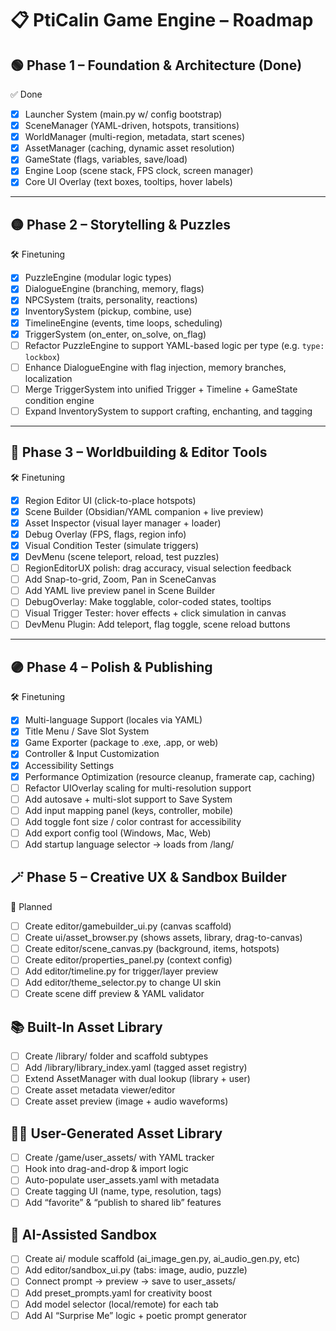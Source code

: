 # 📋 PtiCalin Game Engine – Roadmap

## 🟢 Phase 1 – Foundation & Architecture (Done)

✅ Done

- [x] Launcher System (main.py w/ config bootstrap)
- [x] SceneManager (YAML-driven, hotspots, transitions)
- [x] WorldManager (multi-region, metadata, start scenes)
- [x] AssetManager (caching, dynamic asset resolution)
- [x] GameState (flags, variables, save/load)
- [x] Engine Loop (scene stack, FPS clock, screen manager)
- [x] Core UI Overlay (text boxes, tooltips, hover labels)

---

## 🟡 Phase 2 – Storytelling & Puzzles

🛠️ Finetuning

- [x] PuzzleEngine (modular logic types)
- [x] DialogueEngine (branching, memory, flags)
- [x] NPCSystem (traits, personality, reactions)
- [x] InventorySystem (pickup, combine, use)
- [x] TimelineEngine (events, time loops, scheduling)
- [x] TriggerSystem (on_enter, on_solve, on_flag)
- [ ] Refactor PuzzleEngine to support YAML-based logic per type (e.g. `type: lockbox`)
- [ ] Enhance DialogueEngine with flag injection, memory branches, localization
- [ ] Merge TriggerSystem into unified Trigger + Timeline + GameState condition engine
- [ ] Expand InventorySystem to support crafting, enchanting, and tagging

---

## 🔵 Phase 3 – Worldbuilding & Editor Tools

🛠️ Finetuning

- [x] Region Editor UI (click-to-place hotspots)
- [x] Scene Builder (Obsidian/YAML companion + live preview)
- [x] Asset Inspector (visual layer manager + loader)
- [x] Debug Overlay (FPS, flags, region info)
- [x] Visual Condition Tester (simulate triggers)
- [x] DevMenu (scene teleport, reload, test puzzles)
- [ ] RegionEditorUX polish: drag accuracy, visual selection feedback
- [ ] Add Snap-to-grid, Zoom, Pan in SceneCanvas
- [ ] Add YAML live preview panel in Scene Builder
- [ ] DebugOverlay: Make togglable, color-coded states, tooltips
- [ ] Visual Trigger Tester: hover effects + click simulation in canvas
- [ ] DevMenu Plugin: Add teleport, flag toggle, scene reload buttons

---

## 🟣 Phase 4 – Polish & Publishing

🛠️ Finetuning

- [x] Multi-language Support (locales via YAML)
- [x] Title Menu / Save Slot System
- [x] Game Exporter (package to .exe, .app, or web)
- [x] Controller & Input Customization
- [x] Accessibility Settings
- [x] Performance Optimization (resource cleanup, framerate cap, caching)
- [ ] Refactor UIOverlay scaling for multi-resolution support
- [ ] Add autosave + multi-slot support to Save System
- [ ] Add input mapping panel (keys, controller, mobile)
- [ ] Add toggle font size / color contrast for accessibility
- [ ] Add export config tool (Windows, Mac, Web)
- [ ] Add startup language selector → loads from /lang/

## 🪄 Phase 5 – Creative UX & Sandbox Builder

🚧 Planned

- [ ] Create editor/gamebuilder_ui.py (canvas scaffold)
- [ ] Create ui/asset_browser.py (shows assets, library, drag-to-canvas)
- [ ] Create editor/scene_canvas.py (background, items, hotspots)
- [ ] Create editor/properties_panel.py (context config)
- [ ] Add editor/timeline.py for trigger/layer preview
- [ ] Add editor/theme_selector.py to change UI skin
- [ ] Create scene diff preview & YAML validator

## 📚 Built-In Asset Library

- [ ] Create /library/ folder and scaffold subtypes
- [ ] Add /library/library_index.yaml (tagged asset registry)
- [ ] Extend AssetManager with dual lookup (library + user)
- [ ] Create asset metadata viewer/editor
- [ ] Create asset preview (image + audio waveforms)

## 🧑‍🎨 User-Generated Asset Library

- [ ] Create /game/user_assets/ with YAML tracker
- [ ] Hook into drag-and-drop & import logic
- [ ] Auto-populate user_assets.yaml with metadata
- [ ] Create tagging UI (name, type, resolution, tags)
- [ ] Add “favorite” & “publish to shared lib” features

## 🌌 AI-Assisted Sandbox

- [ ] Create ai/ module scaffold (ai_image_gen.py, ai_audio_gen.py, etc)
- [ ] Add editor/sandbox_ui.py (tabs: image, audio, puzzle)
- [ ] Connect prompt → preview → save to user_assets/
- [ ] Add preset_prompts.yaml for creativity boost
- [ ] Add model selector (local/remote) for each tab
- [ ] Add AI “Surprise Me” logic + poetic prompt generator

